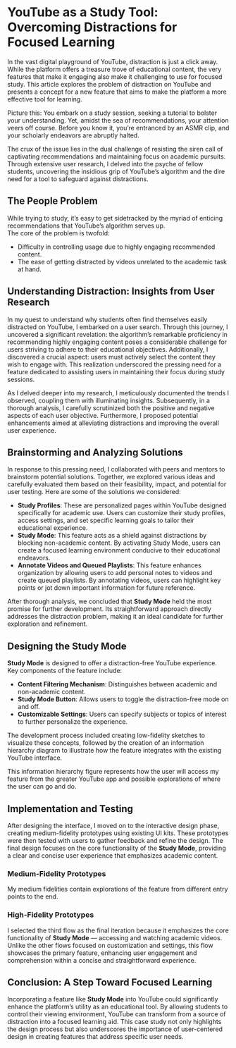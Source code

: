 # YouTube as a Study Tool: Overcoming Distractions for Focused Learning

In the vast digital playground of YouTube, distraction is just a click away. While the platform offers a treasure trove of educational content, the very features that make it engaging also make it challenging to use for focused study. This article explores the problem of distraction on YouTube and presents a concept for a new feature that aims to make the platform a more effective tool for learning.

Picture this: You embark on a study session, seeking a tutorial to bolster your understanding. Yet, amidst the sea of recommendations, your attention veers off course. Before you know it, you’re entranced by an ASMR clip, and your scholarly endeavors are abruptly halted.

The crux of the issue lies in the dual challenge of resisting the siren call of captivating recommendations and maintaining focus on academic pursuits. Through extensive user research, I delved into the psyche of fellow students, uncovering the insidious grip of YouTube’s algorithm and the dire need for a tool to safeguard against distractions.

## The People Problem

While trying to study, it’s easy to get sidetracked by the myriad of enticing recommendations that YouTube’s algorithm serves up.  
The core of the problem is twofold:
- Difficulty in controlling usage due to highly engaging recommended content.
- The ease of getting distracted by videos unrelated to the academic task at hand.

## Understanding Distraction: Insights from User Research

In my quest to understand why students often find themselves easily distracted on YouTube, I embarked on a user search. Through this journey, I uncovered a significant revelation: the algorithm’s remarkable proficiency in recommending highly engaging content poses a considerable challenge for users striving to adhere to their educational objectives. Additionally, I discovered a crucial aspect: users must actively select the content they wish to engage with. This realization underscored the pressing need for a feature dedicated to assisting users in maintaining their focus during study sessions.

As I delved deeper into my research, I meticulously documented the trends I observed, coupling them with illuminating insights. Subsequently, in a thorough analysis, I carefully scrutinized both the positive and negative aspects of each user objective. Furthermore, I proposed potential enhancements aimed at alleviating distractions and improving the overall user experience.

## Brainstorming and Analyzing Solutions

In response to this pressing need, I collaborated with peers and mentors to brainstorm potential solutions. Together, we explored various ideas and carefully evaluated them based on their feasibility, impact, and potential for user testing. Here are some of the solutions we considered:

- **Study Profiles**: These are personalized pages within YouTube designed specifically for academic use. Users can customize their study profiles, access settings, and set specific learning goals to tailor their educational experience.
- **Study Mode**: This feature acts as a shield against distractions by blocking non-academic content. By activating Study Mode, users can create a focused learning environment conducive to their educational endeavors.
- **Annotate Videos and Queued Playlists**: This feature enhances organization by allowing users to add personal notes to videos and create queued playlists. By annotating videos, users can highlight key points or jot down important information for future reference.

After thorough analysis, we concluded that **Study Mode** held the most promise for further development. Its straightforward approach directly addresses the distraction problem, making it an ideal candidate for further exploration and refinement.

## Designing the Study Mode

**Study Mode** is designed to offer a distraction-free YouTube experience. Key components of the feature include:

- **Content Filtering Mechanism**: Distinguishes between academic and non-academic content.
- **Study Mode Button**: Allows users to toggle the distraction-free mode on and off.
- **Customizable Settings**: Users can specify subjects or topics of interest to further personalize the experience.

The development process included creating low-fidelity sketches to visualize these concepts, followed by the creation of an information hierarchy diagram to illustrate how the feature integrates with the existing YouTube interface.

This information hierarchy figure represents how the user will access my feature from the greater YouTube app and possible explorations of where the user can go and do.

## Implementation and Testing

After designing the interface, I moved on to the interactive design phase, creating medium-fidelity prototypes using existing UI kits. These prototypes were then tested with users to gather feedback and refine the design. The final design focuses on the core functionality of the **Study Mode**, providing a clear and concise user experience that emphasizes academic content.

### Medium-Fidelity Prototypes

My medium fidelities contain explorations of the feature from different entry points to the end.

### High-Fidelity Prototypes

I selected the third flow as the final iteration because it emphasizes the core functionality of **Study Mode** — accessing and watching academic videos. Unlike the other flows focused on customization and settings, this flow showcases the primary feature, enhancing user engagement and comprehension within a concise and straightforward experience.

## Conclusion: A Step Toward Focused Learning

Incorporating a feature like **Study Mode** into YouTube could significantly enhance the platform’s utility as an educational tool. By allowing students to control their viewing environment, YouTube can transform from a source of distraction into a focused learning aid. This case study not only highlights the design process but also underscores the importance of user-centered design in creating features that address specific user needs.
